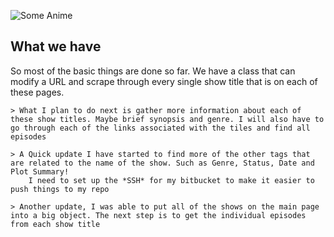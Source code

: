 

![Some Anime](http://is2.4chan.org/c/1560470679005.jpg)

## What we have

So most of the basic things are done so far. We have a class that can modify a URL and scrape through every single show title that is on each of these pages.


    > What I plan to do next is gather more information about each of these show titles. Maybe brief synopsis and genre. I will also have to go through each of the links associated with the tiles and find all episodes

    > A Quick update I have started to find more of the other tags that are related to the name of the show. Such as Genre, Status, Date and Plot Summary!
        I need to set up the *SSH* for my bitbucket to make it easier to push things to my repo

    > Another update, I was able to put all of the shows on the main page into a big object. The next step is to get the individual episodes from each show title